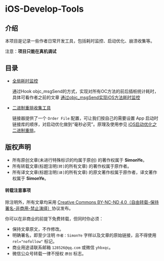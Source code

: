 # iOS-Develop-Tools
## 介绍

本项目是记录一些作者日常开发工具，包括耗时监控、启动优化、崩溃收集等。

注意：**项目只能在真机调试**

## 目录

- [全局耗时监控](/iOSDevelopTools/IOSDevelopTools/OCTimeConsumeMonitor)

  通过Hook objc_msgSend的方式，实现对所有OC方法的前后插桩统计耗时，具体可看作者之前的文章 [通过objc_msgSend实现iOS方法耗时监控](https://juejin.im/post/5e678c526fb9a07c994bf1d8)

- [二进制重排收集工具](/iOSDevelopTools/AppCallCollecter)

  链接器提供了一个 `Order File` 配置，可让我们按自己的需要设置 App 启动时链接库的顺序，对启动优化做到“毫秒必究”。原理及使用参见 [iOS启动优化之二进制重排](https://juejin.im/post/5e92bd826fb9a03c585c003f)。

  

## 版权声明

* 所有原创文章(未进行特殊标识的均属于原创) 的著作权属于 **SimonYe**。
* 所有转载文章(标题注明`[转]`的所有文章) 的著作权属于原作者。
* 所有译文文章(标题注明`[译]`的所有文章) 的原文著作权属于原作者，译文著作权属于 **SimonYe**。

#### 转载注意事项

除注明外，所有文章均采用 [Creative Commons BY-NC-ND 4.0（自由转载-保持署名-非商用-禁止演绎）](http://creativecommons.org/licenses/by-nc-nd/4.0/deed.zh)协议发布。

你可以在非商业的前提下免费转载，但同时你必须：

* 保持文章原文，不作修改。
* 明确署名，即至少注明 `作者：SimonYe` 字样以及文章的原始链接，且不得使用 `rel="nofollow"` 标记。
* 商业用途请联系邮箱 `128526@qq.com` 或微信 `yhbxqc`。
* 微信公众号转载一律不授权 `原创` 标志。